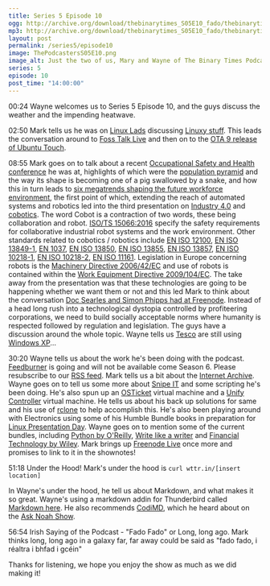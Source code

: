 ```yaml
---
title: Series 5 Episode 10
ogg: http://archive.org/download/thebinarytimes_S05E10_fado/thebinarytimes_S05E10_fado.ogg
mp3: http://archive.org/download/thebinarytimes_S05E10_fado/thebinarytimes_S05E10_fado.mp3
layout: post
permalink: /series5/episode10
image: ThePodcastersS05E10.png
image_alt: Just the two of us, Mary and Wayne of The Binary Times Podcast
series: 5
episode: 10
post_time: "14:00:00"
---
```

00:24 Wayne welcomes us to Series 5 Episode 10, and the guys discuss the weather and the impending heatwave.

02:50 Mark tells us he was on [Linux Lads](https://linuxlads.com/) discussing
[Linuxy stuff](https://linuxlads.com/episodes/season-2-episode-9). This leads the conversation around to [Foss Talk Live](https://fosstalk.com)
and then on to the [OTA 9 release of Ubuntu Touch](https://ubports.com/blog/ubports-blog-1/post/ubuntu-touch-ota-9-release-225).

08:55 Mark goes on to talk about a recent [Occupational Safety and Health conference](https://www.healthandsafetyreview.ie/conference-details/8)
he was at, highlights of which were the [population pyramid](https://www.populationpyramid.net/ireland/2017/) and the way its shape is becoming
one of a pig swallowed by a snake, and how this in turn leads to 
[six megatrends shaping the future workforce environment](https://www.csiro.au/en/news/news-releases/2018/six-megatrends-workplace-health-safety),
the first point of which, extending the reach of automated systems and robotics led into the third presentation on
[Industry 4.0](https://www.bcg.com/publications/2015/engineered_products_project_business_industry_4_future_productivity_growth_manufacturing_industries.aspx)
and [cobotics](https://www.coboticsworld.com/). The word Cobot is a contraction of two words, these being collaboration and robot.
[ISO/TS 15066:2016](https://www.iso.org/standard/62996.html) specify the safety requirements for collaborative industrial robot systems and the
work environment. Other standards related to cobotics / robotics include [EN ISO 12100](https://www.iso.org/standard/51528.html),
[EN ISO 13849-1](https://www.iso.org/standard/69883.html), [EN 1037](https://cemarking.net/tag/en-1037/),
[EN ISO 13850](https://www.iso.org/standard/59970.html), [EN ISO 13855](https://www.iso.org/standard/42845.html),
[EN ISO 13857](https://www.iso.org/standard/39255.html), [EN ISO 10218-1](https://www.iso.org/standard/51330.html),
[EN ISO 10218-2](https://www.iso.org/standard/41571.html), [EN ISO 11161](https://www.iso.org/standard/35996.html).
Legislation in Europe concerning robots is the
[Machinery Directive 2006/42/EC](https://osha.europa.eu/en/legislation/directives/directive-2006-42-ec-of-the-european-parliament-and-of-the-council)
and use of robots is contained within the [Work Equipment Directive 2009/104/EC](https://osha.europa.eu/en/legislation/directives/3). The take away
from the presentation was that these technologies are going to be happening whether we want them or not and this led Mark to think about the
conversation [Doc Searles and Simon Phipps had at Freenode](https://www.youtube.com/watch?v=oOFuQLTVdZc). Instead of a head long rush into a technological
dystopia controlled by profiteering corporations, we need to build socially acceptable norms where humanity is respected followed by regulation and
legislation. The guys have a discussion around the whole topic. Wayne tells us [Tesco](https://www.tesco.com/) are still using
[Windows XP](https://support.microsoft.com/en-us/help/14223/windows-xp-end-of-support)...

30:20 Wayne tells us about the work he's been doing with the podcast. [Feedburner](https://feedburner.google.com/) is going and will not be available
come Season 6. Please resubscribe to our [RSS feed](https://www.thebinarytimes.net/rss-ogg.xml). Mark tells us a bit about the
[Internet Archive](https://archive.org/). Wayne goes on to tell us some more about [Snipe IT](https://snipeitapp.com/) and some scripting he's been
doing. He's also spun up an [OSTicket](https://osticket.com/) virtual machine and a
[Unify Controller](https://help.ubnt.com/hc/en-us/articles/220066768-UniFi-How-to-Install-and-Update-via-APT-on-Debian-or-Ubuntu) virtual machine. He
tells us about his back up solutions for same and his use of [rclone](https://rclone.org/) to help accomplish this. He's also been playing around with
Electronics using some of his Humble Bundle books in preparation for [Linux Presentation Day](http://linux-presentation-day.org.uk/). Wayne goes on to
mention some of the current bundles, including [Python by O'Reilly](https://www.humblebundle.com/books/python-oreilly-books),
[Write like a writer](https://www.humblebundle.com/books/write-like-a-writer-books) and
[Financial Technology by Wiley](https://www.humblebundle.com/books/financial-technology-books). Mark brings up
[Freenode Live](https://www.youtube.com/playlist?list=PLsYAJYM22VA2NMo61bxIXowgXXHufwPm8) once more and promises to link to it in the shownotes!

51:18 Under the Hood! Mark's under the hood is `curl wttr.in/[insert location]`

In Wayne's under the hood, he tell us about Markdown, and what makes it so great. Wayne's using a markdown addin for Thunderbird called 
[Markdown here](https://markdown-here.com/). He also recommends [CodiMD](https://demo.codimd.org/), which he heard about on the
[Ask Noah Show](https://podcast.asknoahshow.com/126).

56:54 Irish Saying of the Podcast - "Fado Fado" or Long, long ago. Mark thinks long, long ago in a galaxy far, far away could be said as "fado fado, 
i r&eacute;altra i bhfad i gc&eacute;in"

Thanks for listening, we hope you enjoy the show as much as we did making it!
